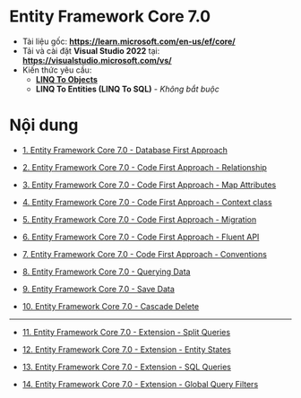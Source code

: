 # Entity Framework Core 7.0

* Tài liệu gốc: **https://learn.microsoft.com/en-us/ef/core/**
* Tải và cài đặt **Visual Studio 2022** tại: **https://visualstudio.microsoft.com/vs/**
* Kiến thức yêu cầu:
    * [**LINQ To Objects**](https://github.com/toabaobutchi/language-intergrated-query)
    * **LINQ To Entities (LINQ To SQL)** - *Không bắt buộc*
 
# Nội dung

* [1. Entity Framework Core 7.0 - Database First Approach](/efcore7_001_database_first_approach.md)

* [2. Entity Framework Core 7.0 - Code First Approach - Relationship](/efcore7_002_code_first_approach_relationship.md)

* [3. Entity Framework Core 7.0 - Code First Approach - Map Attributes](/efcore7_003_code_first_approach_map_attributes.md)

* [4. Entity Framework Core 7.0 - Code First Approach - Context class](/efcore7_004_code_first_approach_context_class.md)

* [5. Entity Framework Core 7.0 - Code First Approach - Migration](/efcore7_005_code_first_approach_migration.md)

* [6. Entity Framework Core 7.0 - Code First Approach - Fluent API](/6_efcore7_code_first_approach_fluent_api.md)

* [7. Entity Framework Core 7.0 - Code First Approach - Conventions](/7_efcore7_code_first_approach_conventions.md)

* [8. Entity Framework Core 7.0 - Querying Data](/8_efcore7_querying_data.md)

* [9. Entity Framework Core 7.0 - Save Data](/9_efcore7_save_data.md)

* [10. Entity Framework Core 7.0 - Cascade Delete](/10_efcore7_cascade_delete.md)

---

* [11. Entity Framework Core 7.0 - Extension - Split Queries](/efcore7_011x_split_queries.md)

* [12. Entity Framework Core 7.0 - Extension - Entity States](/efcore7_012x_entity_states.md)

* [13. Entity Framework Core 7.0 - Extension - SQL Queries](/efcore7_013x_sql_queries.md)

* [14. Entity Framework Core 7.0 - Extension - Global Query Filters](/efcore7_014x_global_query_filters.md)

